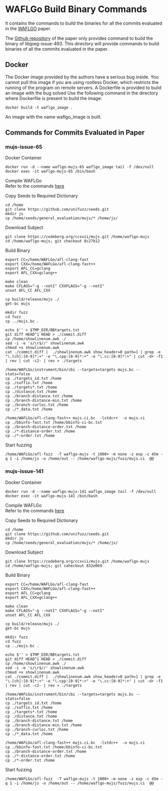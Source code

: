 # WAFLGo Build Binary Commands
It contains the commands to build the binaries for all the commits evaluated in the [WAFLGO](https://www.usenix.org/conference/usenixsecurity24/presentation/xiang-yi) paper.

The [Github repository](https://github.com/NESA-Lab/WAFLGo) of the paper only provides command to build the binary of libjpeg-issue-493. This directory will provide commands to build binaries of all the commits evaluated in the paper.

## Docker
The Docker image provided by the authors have a serious bug inside. You cannot pull this image if you are using rootless Docker, which restricts the running of the program on remote servers.
A Dockerfile is provided to build an image with the bug solved
Use the following command in the directory where Dockerfile is present to build the image:
```commandline
docker build -t waflgo_image .
```
An image with the name waflgo_image is built.

## Commands for Commits Evaluated in Paper
### mujs-issue-65
Docker Container
```commandline
docker run -d --name waflgo-mujs-65 waflgo_image tail -f /dev/null
docker exec -it waflgo-mujs-65 /bin/bash
```
Compile WAFLGo<br>
Refer to the commands [here](https://github.com/NESA-Lab/WAFLGo/tree/master#how-to-test-with-waflgo)

Copy Seeds to Required Dictionary
```commandline
cd /home
git clone https://github.com/unifuzz/seeds.git
mkdir js
cp /home/seeds/general_evaluation/mujs/* /home/js/
```
Download Subject
```commandline
git clone https://codeberg.org/ccxvii/mujs.git /home/waflgo-mujs
cd /home/waflgo-mujs; git checkout 8c27b12
```
Build Binary
```commandline
export CC=/home/WAFLGo/afl-clang-fast
export CXX=/home/WAFLGo/afl-clang-fast++
export AFL_CC=gclang
export AFL_CXX=gclang++

make clean
make CFLAGS="-g --notI" CXXFLAGS="-g --notI"
unset AFL_CC AFL_CXX

cp build/release/mujs ./
get-bc mujs

mkdir fuzz
cd fuzz
cp ../mujs.bc .

echo $'' > $TMP_DIR/BBtargets.txt
git diff HEAD^1 HEAD > ./commit.diff
cp /home/showlinenum.awk ./
sed -i -e 's/\r$//' showlinenum.awk
chmod +x showlinenum.awk
cat ./commit.diff |  ./showlinenum.awk show_header=0 path=1 | grep -e "\.[ch]:[0-9]*:+" -e "\.cpp:[0-9]*:+" -e "\.cc:[0-9]*:+" | cut -d+ -f1 | rev | cut -c2- | rev > ./targets

/home/WAFLGo/instrument/bin/cbi --targets=targets mujs.bc --stats=false
cp ./targets_id.txt /home
cp ./suffix.txt /home
cp ./targets*.txt /home
cp ./distance.txt /home
cp ./branch-distance.txt /home
cp ./branch-distance-min.txt /home
cp ./branch-curloc.txt /home
cp ./*_data.txt /home

/home/WAFLGo/afl-clang-fast++ mujs.ci.bc  -lstdc++  -o mujs.ci
cp ./bbinfo-fast.txt /home/bbinfo-ci-bc.txt
cp ./branch-distance-order.txt /home
cp ./*-distance-order.txt /home
cp ./*-order.txt /home
```
Start fuzzing
```commandline
/home/WAFLGo/afl-fuzz  -T waflgo-mujs -t 1000+ -m none -z exp -c 45m -q 1 -i /home/js -o /home/out -- /home/waflgo-mujs/fuzz/mujs.ci  @@
```

### mujs-issue-141
Docker Container
```commandline
docker run -d --name waflgo-mujs-141 waflgo_image tail -f /dev/null
docker exec -it waflgo-mujs-141 /bin/bash
```
Compile WAFLGo<br>
Refer to the commands [here](https://github.com/NESA-Lab/WAFLGo/tree/master#how-to-test-with-waflgo)

Copy Seeds to Required Dictionary
```commandline
cd /home
git clone https://github.com/unifuzz/seeds.git
mkdir js
cp /home/seeds/general_evaluation/mujs/* /home/js/
```
Download Subject
```commandline
git clone https://codeberg.org/ccxvii/mujs.git /home/waflgo-mujs
cd /home/waflgo-mujs; git caheckout 832e069
```
Build Binary
```commandline
export CC=/home/WAFLGo/afl-clang-fast
export CXX=/home/WAFLGo/afl-clang-fast++
export AFL_CC=gclang
export AFL_CXX=gclang++

make clean
make CFLAGS="-g --notI" CXXFLAGS="-g --notI"
unset AFL_CC AFL_CXX

cp build/release/mujs ./
get-bc mujs

mkdir fuzz
cd fuzz
cp ../mujs.bc .

echo $'' > $TMP_DIR/BBtargets.txt
git diff HEAD^1 HEAD > ./commit.diff
cp /home/showlinenum.awk ./
sed -i -e 's/\r$//' showlinenum.awk
chmod +x showlinenum.awk
cat ./commit.diff |  ./showlinenum.awk show_header=0 path=1 | grep -e "\.[ch]:[0-9]*:+" -e "\.cpp:[0-9]*:+" -e "\.cc:[0-9]*:+" | cut -d+ -f1 | rev | cut -c2- | rev > ./targets

/home/WAFLGo/instrument/bin/cbi --targets=targets mujs.bc --stats=false
cp ./targets_id.txt /home
cp ./suffix.txt /home
cp ./targets*.txt /home
cp ./distance.txt /home
cp ./branch-distance.txt /home
cp ./branch-distance-min.txt /home
cp ./branch-curloc.txt /home
cp ./*_data.txt /home

/home/WAFLGo/afl-clang-fast++ mujs.ci.bc  -lstdc++  -o mujs.ci
cp ./bbinfo-fast.txt /home/bbinfo-ci-bc.txt
cp ./branch-distance-order.txt /home
cp ./*-distance-order.txt /home
cp ./*-order.txt /home
```
Start fuzzing
```commandline
/home/WAFLGo/afl-fuzz  -T waflgo-mujs -t 1000+ -m none -z exp -c 45m -q 1 -i /home/js -o /home/out -- /home/waflgo-mujs/fuzz/mujs.ci  @@
```
